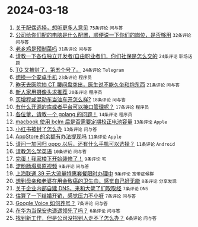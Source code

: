 # 2024-03-18

1. [关于配偶选择，想听更多人意见](https://www.v2ex.com/t/1024591) `75条评论` `问与答`
1. [公司给你们配的电脑是什么配置，顺便说一下你们的岗位，是否够用](https://www.v2ex.com/t/1024571) `32条评论` `问与答`
1. [老乡鸡是预制菜吗](https://www.v2ex.com/t/1024570) `31条评论` `问与答`
1. [请教一下各位独立开发者/自由职业者们，你们社保是怎么交的](https://www.v2ex.com/t/1024562) `24条评论` `职场话题`
1. [TG 又被封了，第五个号了。](https://www.v2ex.com/t/1024560) `24条评论` `Telegram`
1. [想换一个安卓手机](https://www.v2ex.com/t/1024574) `23条评论` `程序员`
1. [昨天去医院拍 CT 腰间盘突出，医生说不能久坐和抱东西](https://www.v2ex.com/t/1024572) `21条评论` `问与答`
1. [新人家用摄像头求推荐](https://www.v2ex.com/t/1024596) `20条评论` `程序员`
1. [买增程或混动车当油车开怎么样?](https://www.v2ex.com/t/1024601) `18条评论` `问与答`
1. [有什么开源的库或者平台可以接口管理呢？](https://www.v2ex.com/t/1024556) `17条评论` `程序员`
1. [各位爹，请教一个 golang 的问题！](https://www.v2ex.com/t/1024606) `14条评论` `程序员`
1. [macbook 使用 bclm 后是否需要定期校正电池容量](https://www.v2ex.com/t/1024567) `13条评论` `Apple`
1. [小红书被封了怎么办](https://www.v2ex.com/t/1024566) `13条评论` `问与答`
1. [AppStore 的余额有办法提现吗](https://www.v2ex.com/t/1024586) `11条评论` `Apple`
1. [请问一加回归 oppo 以后，还有什么手机可以选择？](https://www.v2ex.com/t/1024584) `11条评论` `Android`
1. [请教怎么学英语](https://www.v2ex.com/t/1024557) `10条评论` `问与答`
1. [完蛋！我家楼下开始装修了！](https://www.v2ex.com/t/1024590) `9条评论` `宅`
1. [淀粉肠塌房原视频](https://www.v2ex.com/t/1024576) `9条评论` `问与答`
1. [上海联通 39 元大流量特惠套餐限时办理中](https://www.v2ex.com/t/1024569) `9条评论` `宽带症候群`
1. [想到母亲和老婆在用会致癌的卫生巾，感觉自己好无能](https://www.v2ex.com/t/1024582) `8条评论` `分享发现`
1. [关于企业内部自建 DNS，来和大佬了们取取经](https://www.v2ex.com/t/1024613) `7条评论` `DNS`
1. [估算了一下结婚开销，感觉压力不小呀](https://www.v2ex.com/t/1024602) `7条评论` `问与答`
1. [Google Voice 如何养号？](https://www.v2ex.com/t/1024597) `7条评论` `问与答`
1. [在华为当保安也遥遥领先了吗？](https://www.v2ex.com/t/1024617) `6条评论` `问与答`
1. [找到新工作，但是公司没招到人走不了怎么办？](https://www.v2ex.com/t/1024611) `6条评论` `问与答`

